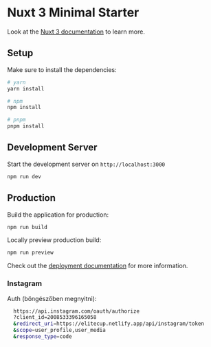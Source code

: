 # Nuxt 3 Minimal Starter

Look at the [Nuxt 3 documentation](https://nuxt.com/docs/getting-started/introduction) to learn more.

## Setup

Make sure to install the dependencies:

```bash
# yarn
yarn install

# npm
npm install

# pnpm
pnpm install
```

## Development Server

Start the development server on `http://localhost:3000`

```bash
npm run dev
```

## Production

Build the application for production:

```bash
npm run build
```

Locally preview production build:

```bash
npm run preview
```

Check out the [deployment documentation](https://nuxt.com/docs/getting-started/deployment) for more information.


### Instagram
Auth (böngészőben megnyitni):
```bash
  https://api.instagram.com/oauth/authorize
  ?client_id=2008533396165058
  &redirect_uri=https://elitecup.netlify.app/api/instagram/token
  &scope=user_profile,user_media
  &response_type=code
```
